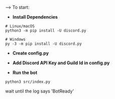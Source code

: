 --> To start:
- **Install Dependencies**
```
# Linux/macOS
python3 -m pip install -U discord.py

# Windows
py -3 -m pip install -U discord.py
```
- **Create config.py**

- **Add Discord API Key and  Guild Id in config.py**

- **Run the bot**
```
python3 src/index.py
```

wait until the log says 'BotReady'